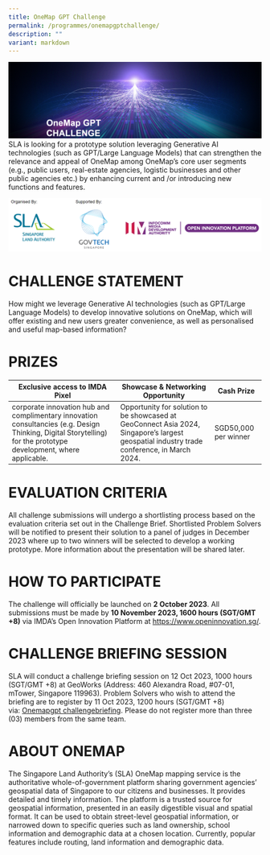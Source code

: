 ```yaml
---
title: OneMap GPT Challenge
permalink: /programmes/onemapgptchallenge/
description: ""
variant: markdown
---
```



![](/images/Screenshot_2024_03_01_093254.png)SLA is looking for a prototype solution leveraging Generative AI technologies (such as GPT/Large Language Models) that can strengthen the relevance and appeal of OneMap among OneMap’s core user segments (e.g., public users, real-estate agencies, logistic businesses and other public agencies etc.) by enhancing current and /or introducing new functions and features.

![OneMap GPT Organising Agencies](/images/onemap%20gpt%20organising%20agencies.PNG)

# CHALLENGE STATEMENT

How might we leverage Generative AI technologies (such as GPT/Large Language Models) to develop innovative solutions on OneMap, which will offer existing and new users greater convenience, as well as personalised and useful map-based information?

# PRIZES



| **Exclusive access to IMDA Pixel** | **Showcase & Networking Opportunity** | **Cash Prize** |
| -------- | -------- | -------- |
| corporate innovation hub and complimentary innovation consultancies (e.g. Design Thinking, Digital Storytelling) for the prototype development, where applicable.   | Opportunity for solution to be showcased at GeoConnect Asia 2024, Singapore’s largest geospatial industry trade conference, in March 2024.     | SGD50,000 per winner     |

# EVALUATION CRITERIA

All challenge submissions will undergo a shortlisting process based on the evaluation criteria set out in the Challenge Brief. Shortlisted Problem Solvers will be notified to present their solution to a panel of judges in December 2023 where up to two winners will be selected to develop a working prototype. More information about the presentation will be shared later.

# HOW TO PARTICIPATE

The challenge will officially be launched on **2 October 2023**. All submissions must be made by **10 November 2023, 1600 hours (SGT/GMT +8)** via IMDA’s Open Innovation Platform at https://www.openinnovation.sg/.

# CHALLENGE BRIEFING SESSION

SLA will conduct a challenge briefing session on 12 Oct 2023, 1000 hours (SGT/GMT +8) at GeoWorks (Address: 460 Alexandra Road, #07-01, mTower, Singapore 119963). Problem Solvers who wish to attend the briefing are to register by 11 Oct 2023, 1200 hours (SGT/GMT +8) via: [Onemapgpt challengebriefing](https://go.gov.sg/onemapgpt-challengebriefing). Please do not register more than three (03) members from the same team.

# ABOUT ONEMAP

The Singapore Land Authority’s (SLA) OneMap mapping service is the authoritative whole-of-government platform sharing government agencies’ geospatial data of Singapore to our citizens and businesses. It provides detailed and timely information. The platform is a trusted source for geospatial information, presented in an easily digestible visual and spatial format. It can be used to obtain street-level geospatial information, or narrowed down to specific queries such as land ownership, school information and demographic data at a chosen location. Currently, popular features include routing, land information and demographic data.